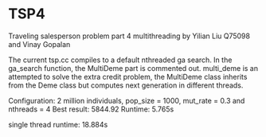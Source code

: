# TSP4
Traveling salesperson problem part 4 multithreading
by Yilian Liu Q75098
and Vinay Gopalan

The current tsp.cc compiles to a default nthreaded ga search. 
In the ga_search function, the MultiDeme part is commented out.
multi_deme is an attempted to solve the extra credit problem, the MultiDeme class inherits
from the Deme class but computes next generation in different threads.

Configuration:
2 million individuals, pop_size = 1000, mut_rate = 0.3 and nthreads = 4
Best result: 5844.92
Runtime: 5.765s

single thread runtime: 18.884s
